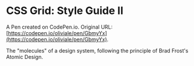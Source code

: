 # CSS Grid: Style Guide II

A Pen created on CodePen.io. Original URL: [https://codepen.io/oliviale/pen/GbmyYx](https://codepen.io/oliviale/pen/GbmyYx).

The "molecules" of a design system, following the principle of Brad Frost's Atomic Design.